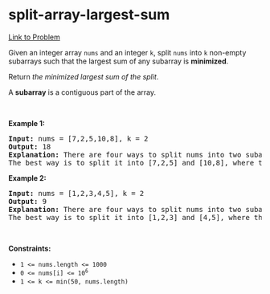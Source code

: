 # split-array-largest-sum
[Link to Problem](https://leetcode.com/problems/split-array-largest-sum/description)

<p>Given an integer array <code>nums</code> and an integer <code>k</code>, split <code>nums</code> into <code>k</code> non-empty subarrays such that the largest sum of any subarray is <strong>minimized</strong>.</p>

<p>Return <em>the minimized largest sum of the split</em>.</p>

<p>A <strong>subarray</strong> is a contiguous part of the array.</p>

<p>&nbsp;</p>
<p><strong class="example">Example 1:</strong></p>

<pre>
<strong>Input:</strong> nums = [7,2,5,10,8], k = 2
<strong>Output:</strong> 18
<strong>Explanation:</strong> There are four ways to split nums into two subarrays.
The best way is to split it into [7,2,5] and [10,8], where the largest sum among the two subarrays is only 18.
</pre>

<p><strong class="example">Example 2:</strong></p>

<pre>
<strong>Input:</strong> nums = [1,2,3,4,5], k = 2
<strong>Output:</strong> 9
<strong>Explanation:</strong> There are four ways to split nums into two subarrays.
The best way is to split it into [1,2,3] and [4,5], where the largest sum among the two subarrays is only 9.
</pre>

<p>&nbsp;</p>
<p><strong>Constraints:</strong></p>

<ul>
	<li><code>1 &lt;= nums.length &lt;= 1000</code></li>
	<li><code>0 &lt;= nums[i] &lt;= 10<sup>6</sup></code></li>
	<li><code>1 &lt;= k &lt;= min(50, nums.length)</code></li>
</ul>
